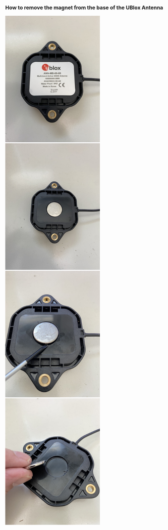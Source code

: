 ### How to remove the magnet from the base of the UBlox Antenna

<img src="ublox_mag_removal1.jpg" width="300">
<img src="ublox_mag_removal2.jpg" width="300">
<img src="ublox_mag_removal3.jpg" width="300">
<img src="ublox_mag_removal4.jpg" width="300">
